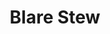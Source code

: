 ---
title: Blare Stew
description: A site about Blare Stew
image: https://blarestew.com/assets/blarebear.jpg
---